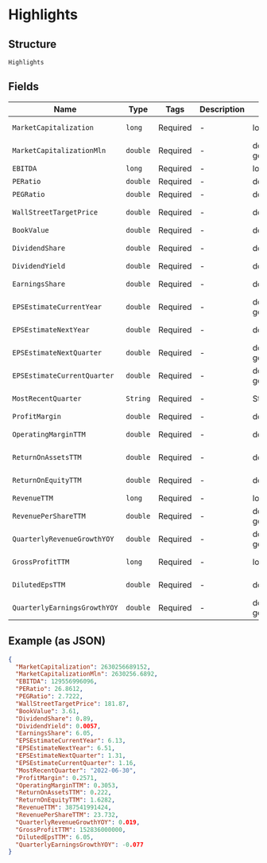 
# Highlights

## Structure

`Highlights`

## Fields

| Name | Type | Tags | Description | Getter | Setter |
|  --- | --- | --- | --- | --- | --- |
| `MarketCapitalization` | `long` | Required | - | long getMarketCapitalization() | setMarketCapitalization(long marketCapitalization) |
| `MarketCapitalizationMln` | `double` | Required | - | double getMarketCapitalizationMln() | setMarketCapitalizationMln(double marketCapitalizationMln) |
| `EBITDA` | `long` | Required | - | long getEBITDA() | setEBITDA(long eBITDA) |
| `PERatio` | `double` | Required | - | double getPERatio() | setPERatio(double pERatio) |
| `PEGRatio` | `double` | Required | - | double getPEGRatio() | setPEGRatio(double pEGRatio) |
| `WallStreetTargetPrice` | `double` | Required | - | double getWallStreetTargetPrice() | setWallStreetTargetPrice(double wallStreetTargetPrice) |
| `BookValue` | `double` | Required | - | double getBookValue() | setBookValue(double bookValue) |
| `DividendShare` | `double` | Required | - | double getDividendShare() | setDividendShare(double dividendShare) |
| `DividendYield` | `double` | Required | - | double getDividendYield() | setDividendYield(double dividendYield) |
| `EarningsShare` | `double` | Required | - | double getEarningsShare() | setEarningsShare(double earningsShare) |
| `EPSEstimateCurrentYear` | `double` | Required | - | double getEPSEstimateCurrentYear() | setEPSEstimateCurrentYear(double ePSEstimateCurrentYear) |
| `EPSEstimateNextYear` | `double` | Required | - | double getEPSEstimateNextYear() | setEPSEstimateNextYear(double ePSEstimateNextYear) |
| `EPSEstimateNextQuarter` | `double` | Required | - | double getEPSEstimateNextQuarter() | setEPSEstimateNextQuarter(double ePSEstimateNextQuarter) |
| `EPSEstimateCurrentQuarter` | `double` | Required | - | double getEPSEstimateCurrentQuarter() | setEPSEstimateCurrentQuarter(double ePSEstimateCurrentQuarter) |
| `MostRecentQuarter` | `String` | Required | - | String getMostRecentQuarter() | setMostRecentQuarter(String mostRecentQuarter) |
| `ProfitMargin` | `double` | Required | - | double getProfitMargin() | setProfitMargin(double profitMargin) |
| `OperatingMarginTTM` | `double` | Required | - | double getOperatingMarginTTM() | setOperatingMarginTTM(double operatingMarginTTM) |
| `ReturnOnAssetsTTM` | `double` | Required | - | double getReturnOnAssetsTTM() | setReturnOnAssetsTTM(double returnOnAssetsTTM) |
| `ReturnOnEquityTTM` | `double` | Required | - | double getReturnOnEquityTTM() | setReturnOnEquityTTM(double returnOnEquityTTM) |
| `RevenueTTM` | `long` | Required | - | long getRevenueTTM() | setRevenueTTM(long revenueTTM) |
| `RevenuePerShareTTM` | `double` | Required | - | double getRevenuePerShareTTM() | setRevenuePerShareTTM(double revenuePerShareTTM) |
| `QuarterlyRevenueGrowthYOY` | `double` | Required | - | double getQuarterlyRevenueGrowthYOY() | setQuarterlyRevenueGrowthYOY(double quarterlyRevenueGrowthYOY) |
| `GrossProfitTTM` | `long` | Required | - | long getGrossProfitTTM() | setGrossProfitTTM(long grossProfitTTM) |
| `DilutedEpsTTM` | `double` | Required | - | double getDilutedEpsTTM() | setDilutedEpsTTM(double dilutedEpsTTM) |
| `QuarterlyEarningsGrowthYOY` | `double` | Required | - | double getQuarterlyEarningsGrowthYOY() | setQuarterlyEarningsGrowthYOY(double quarterlyEarningsGrowthYOY) |

## Example (as JSON)

```json
{
  "MarketCapitalization": 2630256689152,
  "MarketCapitalizationMln": 2630256.6892,
  "EBITDA": 129556996096,
  "PERatio": 26.8612,
  "PEGRatio": 2.7222,
  "WallStreetTargetPrice": 181.87,
  "BookValue": 3.61,
  "DividendShare": 0.89,
  "DividendYield": 0.0057,
  "EarningsShare": 6.05,
  "EPSEstimateCurrentYear": 6.13,
  "EPSEstimateNextYear": 6.51,
  "EPSEstimateNextQuarter": 1.31,
  "EPSEstimateCurrentQuarter": 1.16,
  "MostRecentQuarter": "2022-06-30",
  "ProfitMargin": 0.2571,
  "OperatingMarginTTM": 0.3053,
  "ReturnOnAssetsTTM": 0.222,
  "ReturnOnEquityTTM": 1.6282,
  "RevenueTTM": 387541991424,
  "RevenuePerShareTTM": 23.732,
  "QuarterlyRevenueGrowthYOY": 0.019,
  "GrossProfitTTM": 152836000000,
  "DilutedEpsTTM": 6.05,
  "QuarterlyEarningsGrowthYOY": -0.077
}
```

